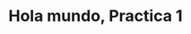 <!DOCTYPE html>
<html lang="es">
<head>
  <meta charset="UTF-8">
  <meta name="viewport" content="width=device-width, initial-scale=1.0">
  <title>Mi parcial con Surge</title>
</head>
<body>
  <h1>Hola mundo, Practica 1</h1>
</body>
</html>
